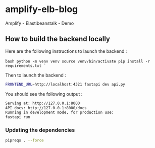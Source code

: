 # amplify-elb-blog
Amplify - Elastibeanstalk - Demo


## How to build the backend locally

Here are the following instructions to launch the backend : 

̀```bash
python -m venv venv
source venv/bin/activate
pip install -r requirements.txt
̀```

Then to launch the backend : 

```bash
FRONTEND_URL=http://localhost:4321 fastapi dev api.py
```

You should see the following output : 

```bash
Serving at: http://127.0.0.1:8000               
API docs: http://127.0.0.1:8000/docs            
Running in development mode, for production use:
fastapi run    
```

### Updating the dependencies

```bash
pipreqs . --force
```



